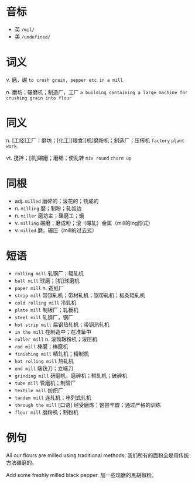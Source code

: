 # 音标

- 英 `/mɪl/`
- 美 `/undefined/`

# 词义

v. 磨，碾
`to crush grain, pepper etc in a mill`

n. 磨坊；碾磨机；制造厂，工厂
`a building containing a large machine for crushing grain into flour`

# 同义

n. [工经]工厂；磨坊；[化工][粮食][机]磨粉机；制造厂；压榨机
`factory` `plant` `work`

vt. 搅拌；[机]碾磨；磨细；使乱转
`mix round` `churn up`

# 同根

- adj. `milled` 磨碎的；滚花的；铣成的
- n. `milling` 磨；制粉；轧齿边
- n. `miller` 磨坊主；碾磨工；蛾
- v. `milling` 碾磨；磨成粉；滚（碾轧）金属（mill的ing形式）
- v. `milled` 磨，碾压（mill的过去式）

# 短语

- `rolling mill` 轧钢厂；辊轧机
- `ball mill` 球磨；[机]球磨机
- `paper mill` n. 造纸厂
- `strip mill` 带钢轧机；带材轧机；钢带轧机；板条辊轧机
- `cold rolling mill` 冷轧机
- `plate mill` 制板厂；轧板机
- `steel mill` 轧钢厂，钢厂
- `hot strip mill` 扁钢热轧机；带钢热轧机
- `in the mill` 在制造中；在准备中
- `roller mill` n. 滚筒辗粉机；滚压机
- `rod mill` 棒磨；棒磨机
- `finishing mill` 精轧机；精制机
- `hot rolling mill` 热轧机
- `end mill` 端铣刀；立端刀
- `grinding mill` 研磨机，磨碎机；辊轧机；破碎机
- `tube mill` 管磨机；制管厂
- `textile mill` 纺织厂
- `tandem mill` 连轧机；串列式轧机
- `through the mill` [口语] 经受磨炼；饱尝辛酸；通过严格的训练
- `flour mill` 磨粉机；制粉机

# 例句

All our flours are milled using traditional methods.
我们所有的面粉全是用传统方法碾磨的。

Add some freshly milled black pepper.
加一些现磨的黑胡椒粉。


